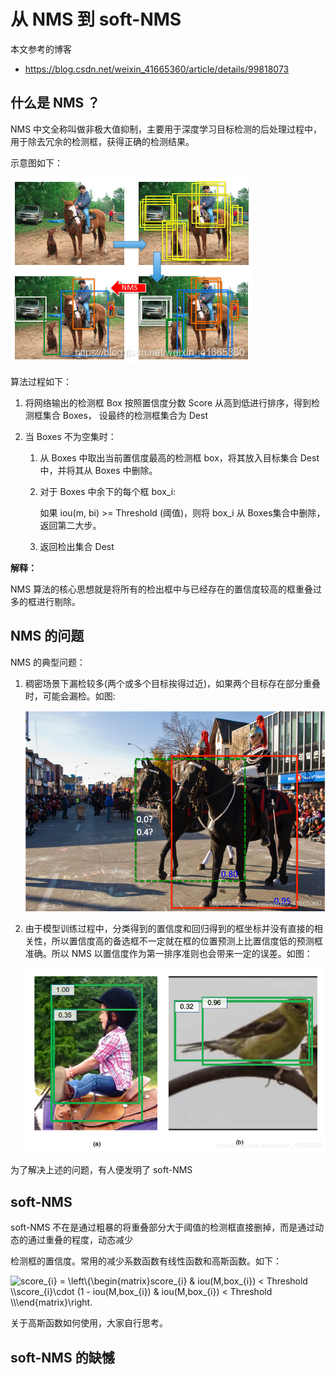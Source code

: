 # 从 NMS 到 soft-NMS

本文参考的博客

* https://blog.csdn.net/weixin_41665360/article/details/99818073



## 什么是 NMS ？

NMS 中文全称叫做非极大值抑制，主要用于深度学习目标检测的后处理过程中，用于除去冗余的检测框，获得正确的检测结果。

示意图如下：

![20190820194301573](.\images\20190820194301573.png)

算法过程如下：

1. 将网络输出的检测框 Box 按照置信度分数 Score 从高到低进行排序，得到检测框集合 Boxes， 设最终的检测框集合为 Dest

2. 当 Boxes 不为空集时：

   1. 从 Boxes 中取出当前置信度最高的检测框 box，将其放入目标集合 Dest 中，并将其从 Boxes 中删除。

   2. 对于 Boxes 中余下的每个框 box_i:

      如果 iou(m, bi) >=  Threshold (阈值)，则将 box_i 从 Boxes集合中删除，返回第二大步。

    3. 返回检出集合 Dest

**解释：**

NMS 算法的核心思想就是将所有的检出框中与已经存在的置信度较高的框重叠过多的框进行剔除。

## NMS 的问题

NMS 的典型问题：

1. 稠密场景下漏检较多(两个或多个目标挨得过近)，如果两个目标存在部分重叠时，可能会漏检。如图:

   ![20190820201119624](.\images\20190820201119624.png)

2. 由于模型训练过程中，分类得到的置信度和回归得到的框坐标并没有直接的相关性，所以置信度高的备选框不一定就在框的位置预测上比置信度低的预测框准确。所以 NMS 以置信度作为第一排序准则也会带来一定的误差。如图：

   ![20190820205242860](.\images\20190820205242860.png)

为了解决上述的问题，有人便发明了 soft-NMS

## soft-NMS

soft-NMS 不在是通过粗暴的将重叠部分大于阈值的检测框直接删掉，而是通过动态的通过重叠的程度，动态减少

检测框的置信度。常用的减少系数函数有线性函数和高斯函数。如下：

<img src="https://latex.codecogs.com/svg.image?score_{i}&space;=&space;\left\{\begin{matrix}score_{i}&space;&&space;iou(M,box_{i})&space;<&space;Threshold&space;\\score_{i}\cdot&space;(1&space;-&space;iou(M,box_{i})&space;&&space;iou(M,box_{i})&space;<&space;Threshold&space;\\\end{matrix}\right.&space;" title="score_{i} = \left\{\begin{matrix}score_{i} & iou(M,box_{i}) < Threshold \\score_{i}\cdot (1 - iou(M,box_{i}) & iou(M,box_{i}) < Threshold \\\end{matrix}\right. " />

关于高斯函数如何使用，大家自行思考。

## soft-NMS 的缺憾

